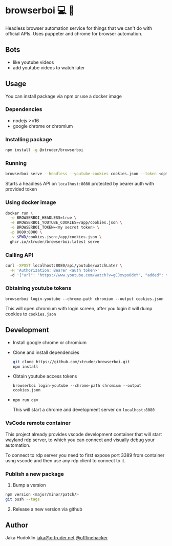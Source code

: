 # browserboi :computer: :boy:

Headless browser automation service for things that we can't do with official APIs. Uses puppeter and chrome for browser automation.

## Bots

- like youtube videos
- add youtube videos to watch later

## Usage

You can install package via npm or use a docker image

### Dependencies

- nodejs >=16
- google chrome or chromium

### Installing package

```bash
npm install -g @xtruder/browserboi
```

### Running

```bash
browserboi serve --headless --youtube-cookies cookies.json --token <optional auto token>
```

Starts a headless API on `localhost:8080` protected by bearer auth with provided token

### Using docker image

```bash
docker run \
  -e BROWSERBOI_HEADLESS=true \
  -e BROWSERBOI_YOUTUBE_COOKIES=/app/cookies.json \
  -e BROWSERBOI_TOKEN=<my secret token> \
  -p 8080:8080 \
  -v $PWD/cookies.json:/app/cookies.json \
  ghcr.io/xtruder/browserboi:latest serve
```

### Calling API

```bash
curl -XPOST localhost:8080/api/youtube/watchLater \
  -H 'Authorization: Bearer <auth token>'
  -d '{"url": "https://www.youtube.com/watch?v=gCJxvpo0dxY", "added": true}'
```

### Obtaining youtube tokens

```
browserboi login-youtube --chrome-path chromium --output cookies.json
```

This will open chromium with login screen, after you login it will
dump cookies to `cookies.json`

## Development

- Install google chrome or chromium

- Clone and install dependencies

    ```bash
    git clone https://github.com/xtruder/browserboi.git
    npm install
    ```

- Obtain youtube access tokens

    ```
    browserboi login-youtube --chrome-path chromium --output cookies.json
    ```

-  `npm run dev`

    This will start a chrome and development server on `localhost:8080`

### VsCode remote container

This project already provides vscode development container that will start
wayland rdp server, to which you can connect and visually debug your automation.

To connect to rdp server you need to first expose port 3389 from container usng vscode
and then use any rdp client to connect to it.

### Publish a new package

1. Bump a version

```bash
npm version <major/minor/patch/>
git push --tags
```

2. Release a new version via github

## Author

Jaka Hudoklin <jaka@x-truder.net> [@offlinehacker](twitter.com/offlinehacker)
